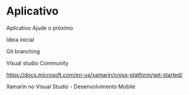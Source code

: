 # Aplicativo
Aplicativo Ajude o próximo

Ideia inicial

Git branching

Visual studio Community

https://docs.microsoft.com/en-us/xamarin/cross-platform/get-started/

Xamarin no Visual Studio - Desenvolvimento Mobile
